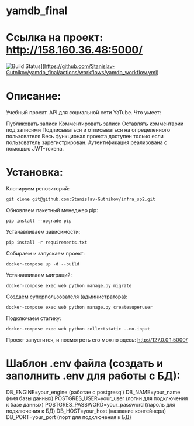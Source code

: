 # yamdb_final
# Ссылка на проект: http://158.160.36.48:5000/
![Build Status](https://github.com/Stanislav-Gutnikov/yamdb_final/workflows/tests/badge.svg)](https://github.com/Stanislav-Gutnikov/yamdb_final/actions/workflows/yamdb_workflow.yml)

# Описание:

Учебный проект. API для социальной сети YaTube. Что умеет:

Публиковать записи
Комментировать записи
Оставлять комментарии под записями
Подписываться и отписываться на определенного пользователя
Весь функционал проекта доступен только если пользователь зарегистрирован. Аутентификация реализована с помощью JWT-токена.

# Установка:

Клонируем репозиторий:

```
git clone git@github.com:Stanislav-Gutnikov/infra_sp2.git
```

Обновляем пакетный менеджер pip:

```
pip install --upgrade pip
```

Устанавливаем зависимости:

```
pip install -r requirements.txt
```

Собираем и запускаем проект:

```
docker-compose up -d --build
```

Устанавливаем миграций:

```
docker-compose exec web python manage.py migrate
```

Создаем суперпользователя (администратора):

```
docker-compose exec web python manage.py createsuperuser
```

Подключаем статику:

```
docker-compose exec web python collectstatic --no-input
```

Проект запустится, и посмотреть его можно здесь:
http://127.0.0.1:5000/

# Шаблон .env файла (создать и заполнить .env для работы с БД):
DB_ENGINE=your_engine (работае с postgresql)
DB_NAME=your_name (имя базы данных)
POSTGRES_USER=your_user (логин для подключения к базе данных)
POSTGRES_PASSWORD=your_password (пароль для подключения к БД)
DB_HOST=your_host (название контейнера)
DB_PORT=your_port (порт для подключения к БД)
